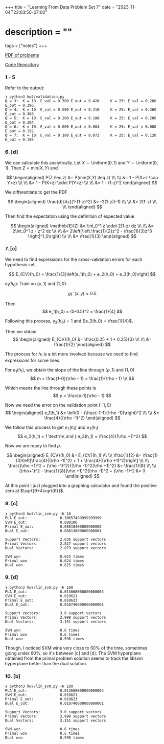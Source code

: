 +++
title = "Learning From Data Problem Set 7"
date = "2023-11-04T22:03:50-07:00"
# description = ""

tags = ["notes"]
+++


[PDF of problems](https://work.caltech.edu/homework/hw7.pdf)

[Code Repository](https://github.com/lienzhuzhu/lfd)



<h3>
1 - 5
</h3

Refer to the output:

```
❯ python3 hw7/validation.py
Q = 3:  K = 10. E_val = 0.300 E_out = 0.420     K = 25: E_val = 0.280 E_out = 0.396
Q = 4:  K = 10. E_val = 0.500 E_out = 0.416     K = 25: E_val = 0.360 E_out = 0.388
Q = 5:  K = 10. E_val = 0.200 E_out = 0.188     K = 25: E_val = 0.200 E_out = 0.284
Q = 6:  K = 10. E_val = 0.000 E_out = 0.084     K = 25: E_val = 0.080 E_out = 0.192
Q = 7:  K = 10. E_val = 0.100 E_out = 0.072     K = 25: E_val = 0.120 E_out = 0.196
```



<h3>
6. [d]
</h3>

We can calculate this analytically. Let $X \sim \textrm{Uniform}(0,1)$ and $Y \sim \textrm{Uniform}(0,1)$. Then $Z=\textrm{min}(X, Y)$ and

$$
\begin{aligned}
P(Z \leq z) &= P(min(X,Y) \leq z) \\\ \\\
    &= 1 - P(X>z \cap Y>z) \\\ \\\
    &= 1 - P(X>z) \cdot P(Y>z) \\\ \\\
    &= 1 - (1-z)^2
\end{aligned}
$$

We differentiate to get the PDF

$$
\begin{aligned}
\frac{d}{dz}(1-(1-z)^2) &= -2(1-z)(-1) \\\ \\\
    &= 2(1-z) \\\ \\\
\end{aligned}
$$

Then find the expectation using the definition of expected value

$$
\begin{aligned}
\mathbb{E}(Z) &= \int_0^1 z \cdot 2(1-z) dz \\\ \\\
    &= 2\int_0^1 z - z^2 dz \\\ \\\
    &= 2\left[\left.\frac{1}{2}z^2 - \frac{1}{3}z^3 \right|^1_0\right] \\\ \\\
    &= \frac{1}{3}
\end{aligned}
$$



<h3>
7. [c]
</h3>


We need to find expressions for the cross-validation errors for each hypothesis set.

$$
E_{CV}(h_0) = \frac{1}{3}\left[e_1(h_0) + e_2(h_0) + e_3(h_0)\right]
$$

$e_1(h_0)$: Train on $(\rho,1)$ and $(1,0)$.
$$
g^-_1(x,y) = 0.5
$$

Then
$$
e_1(h_0) = (0-0.5)^2 = \frac{1}{4}
$$

Following this process, $e_2(h_0) = 1$ and $e_3(h_0) = \frac{1}{4}$.

Then we obtain
$$
\begin{aligned}
E_{CV}(h_0) &= \frac{0.25 + 1 + 0.25}{3} \\\ \\\
    &= \frac{1}{2}
\end{aligned}
$$

The process for $h_1$ is a bit more involved because we need to find expressions for some lines.

For $e_1(h_1)$, we obtain the slope of the line through $(\rho,1)$ and $(1,0)$
$$
m = \frac{1-0}{\rho - 1} = \frac{1}{\rho - 1} \\\
$$

Which means the line through these points is
$$
y = \frac{x-1}{\rho - 1}
$$

Now we need the error on the validation point $(-1,0)$
$$
\begin{aligned}
e_1(h_1) &= \left(0 - (\frac{-1-1}{\rho -1})\right)^2 \\\ \\\
    &= \frac{4}{(\rho -1)^2}
\end{aligned}
$$


We follow this process to get $e_2(h_1)$ and $e_3(h_1)$
$$
e_2(h_1) = 1 \textrm{ and } e_3(h_1) = \frac{4}{(\rho +1)^2}
$$


Now we are ready to find $\rho$.

$$
\begin{aligned}
E_{CV}(h_0) &= E_{CV}(h_1) \\\ \\\
\frac{1}{2} &= \frac{1}{3}\left[\frac{4}{(\rho -1)^2} + 1 + \frac{4}{(\rho +1)^2}\right] \\\ \\\
\frac{(\rho +1)^2 + (\rho -1)^2}{(\rho -1)^2(\rho +1)^2} &= \frac{1}{8} \\\ \\\
(\rho+1)^2 - \frac{1}{8}(\rho +1)^2(\rho -1)^2 + (\rho -1)^2 &= 0
\end{aligned}
$$

At this point I just plugged into a graphing calculator and found the positive zero at $\sqrt{9+4\sqrt{6}}$.



<h3>
8. [c]
</h3>

```
❯ python3 hw7/lin_svm.py -N 10
PLA E_out:               0.10657499999999999
SVM E_out:               0.088106
Primal E_out:            0.08810400000000002
Dual E_out:              0.08813800000000001

Support Vectors:         2.836 support vectors
Primal Vectors:          2.827 support vectors
Dual Vectors:            2.879 support vectors

SVM won                  0.623 times
Primal won               0.624 times
Dual won                 0.625 times
```


<h3>
9. [d]
</h3>

```
❯ python3 hw7/lin_svm.py -N 100
PLA E_out:               0.013668000000000003
SVM E_out:               0.010621
Primal E_out:            0.010623
Dual E_out:              0.010740000000000001

Support Vectors:         3.0 support vectors
Primal Vectors:          2.998 support vectors
Dual Vectors:            3.151 support vectors

SVM won                  0.6 times
Primal won               0.6 times
Dual won                 0.598 times
```

Though, I noticed SVM wins very close to 60% of the time, sometimes going under 60%, so it's between [c] and [d]. The SVM hyperplane obtained from the primal problem solution seems to track the libsvm hyperplane better than the dual solution.

<h3>
10. [b]
</h3>

```
❯ python3 hw7/lin_svm.py -N 100
PLA E_out:               0.013668000000000003
SVM E_out:               0.010621
Primal E_out:            0.010623
Dual E_out:              0.010740000000000001

Support Vectors:         3.0 support vectors
Primal Vectors:          2.998 support vectors
Dual Vectors:            3.151 support vectors

SVM won                  0.6 times
Primal won               0.6 times
Dual won                 0.598 times
```

